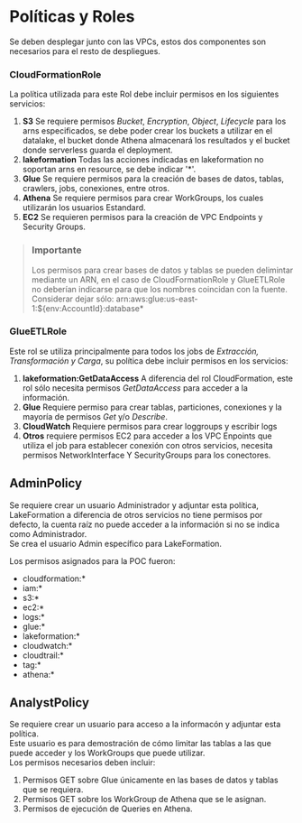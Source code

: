# Políticas y Roles

Se deben desplegar junto con las VPCs, estos dos componentes son necesarios para el resto de despliegues.  

### CloudFormationRole

La política utilizada para este Rol debe incluir permisos en los siguientes servicios:  
  
1) **S3** Se requiere permisos *Bucket*, *Encryption*, *Object*, *Lifecycle* para los arns especificados, se debe poder crear los buckets a utilizar en el datalake, el bucket donde Athena almacenará los resultados y el bucket donde serverless guarda el deployment.  
2) **lakeformation** Todas las acciones indicadas en lakeformation no soportan arns en resource, se debe indicar '*'.
3) **Glue** Se requiere permisos para la creación de bases de datos, tablas, crawlers, jobs, conexiones, entre otros.
4) **Athena** Se requiere permisos para crear WorkGroups, los cuales utilizarán los usuarios Estandard.
5) **EC2** Se requieren permisos para la creación de VPC Endpoints y Security Groups.  
  
  
>### Importante
>Los permisos para crear bases de datos y tablas se pueden delimintar mediante un ARN, en el caso de CloudFormationRole y GlueETLRole no deberían indicarse para que los nombres coincidan con la fuente.   
>Considerar dejar sólo: arn:aws:glue:us-east-1:${env:AccountId}:database*
  
### GlueETLRole
Este rol se utiliza principalmente para todos los jobs de *Extracción, Transformación y Carga*, su política debe incluir permisos en los servicios: 
  
1) **lakeformation:GetDataAccess** A diferencia del rol CloudFormation, este rol sólo necesita permisos *GetDataAccess* para acceder a la información.
2) **Glue** Requiere permiso para crear tablas, particiones, conexiones y la mayoría de permisos *Get* y/o *Describe*.
3) **CloudWatch** Requiere permisos para crear loggroups y escribir logs
4) **Otros** requiere permisos EC2 para acceder a los VPC Enpoints que utiliza el job para establecer conexión con otros servicios, necesita permisos NetworkInterface Y SecurityGroups para los conectores.  
  
## AdminPolicy
Se requiere crear un usuario Administrador y adjuntar esta política, LakeFormation a diferencia de otros servicios no tiene permisos por defecto, la cuenta raíz no puede acceder a la información si no se indica como Administrador.  
Se crea el usuario Admin específico para LakeFormation.  
  
Los permisos asignados para la POC fueron:
- cloudformation:*
- iam:*
- s3:*
- ec2:*
- logs:*
- glue:*
- lakeformation:*
- cloudwatch:*
- cloudtrail:*
- tag:*
- athena:*
  
## AnalystPolicy
Se requiere crear un usuario para acceso a la informacón y adjuntar esta política.  
Este usuario es para demostración de cómo limitar las tablas a las que puede acceder y los WorkGroups que puede utilizar.  
Los permisos necesarios deben incluir:  
1) Permisos GET sobre Glue únicamente en las bases de datos y tablas que se requiera.
2) Permisos GET sobre los WorkGroup de Athena que se le asignan.
3) Permisos de ejecución de Queries en Athena.
